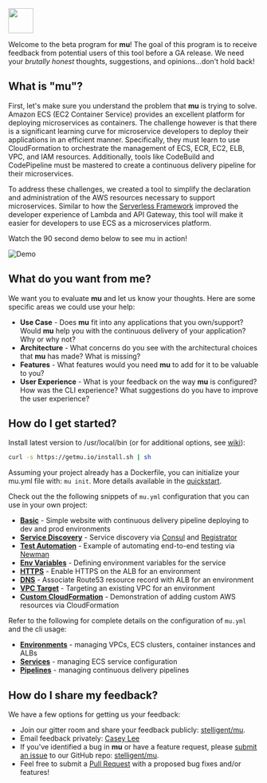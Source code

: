 <img src="https://github.com/stelligent/mu/wiki/img/mu.png" width="50">
<br/>

Welcome to the beta program for **mu**!  The goal of this program is to receive feedback from potential users of this tool before a GA release.  We need your _brutally honest_ thoughts, suggestions, and opinions...don't hold back!

## What is "mu"?
First, let's make sure you understand the problem that **mu** is trying to solve. Amazon ECS (EC2 Container Service) provides an excellent platform for deploying microservices as containers.  The challenge however is that there is a significant learning curve for microservice developers to deploy their applications in an efficient manner.  Specifically, they must learn to use CloudFormation to orchestrate the management of ECS, ECR, EC2, ELB, VPC, and IAM resources.  Additionally, tools like CodeBuild and CodePipeline must be mastered to create a continuous delivery pipeline for their microservices.

To address these challenges, we created a tool to simplify the declaration and administration of the AWS resources necessary to support microservices.  Similar to how the [Serverless Framework](https://serverless.com/) improved the developer experience of Lambda and API Gateway, this tool will make it easier for developers to use ECS as a microservices platform.

Watch the 90 second demo below to see mu in action!

![Demo](https://github.com/stelligent/mu/wiki/quickstart/mu-quickstart.gif)


## What do you want from me?
We want you to evaluate **mu** and let us know your thoughts.  Here are some specific areas we could use your help:

* **Use Case** - Does **mu** fit into any applications that you own/support?  Would **mu** help you with the continuous delivery of your application?  Why or why not?
* **Architecture** - What concerns do you see with the architectural choices that **mu** has made?  What is missing?
* **Features** - What features would you need **mu** to add for it to be valuable to you?
* **User Experience** - What is your feedback on the way **mu** is configured?  How was the CLI experience?  What suggestions do you have to improve the user experience?

## How do I get started?
Install latest version to /usr/local/bin (or for additional options, see [wiki](https://github.com/stelligent/mu/wiki/Installation)):

```bash
curl -s https://getmu.io/install.sh | sh
```

Assuming your project already has a Dockerfile, you can initialize your mu.yml file with: `mu init`.  More details available in the [quickstart](https://github.com/stelligent/mu/wiki/Quickstart).

Check out the the following snippets of `mu.yml` configuration that you can use in your own project:

* **[Basic](https://github.com/stelligent/mu/tree/develop/examples/basic)** - Simple website with continuous delivery pipeline deploying to dev and prod environments
* **[Service Discovery](https://github.com/stelligent/mu/tree/develop/examples/consul)** - Service discovery via [Consul](https://www.consul.io/) and [Registrator](http://gliderlabs.com/registrator/latest/)
* **[Test Automation](https://github.com/stelligent/mu/tree/develop/examples/pipeline-newman)** - Example of automating end-to-end testing via [Newman](https://github.com/postmanlabs/newman)
* **[Env Variables](https://github.com/stelligent/mu/tree/develop/examples/service-env-vars)** - Defining environment variables for the service
* **[HTTPS](https://github.com/stelligent/mu/tree/develop/examples/elb-https)** - Enable HTTPS on the ALB for an environment
* **[DNS](https://github.com/stelligent/mu/tree/develop/examples/elb-dns)** - Associate Route53 resource record with ALB for an environment
* **[VPC Target](https://github.com/stelligent/mu/tree/develop/examples/vpc-target)** - Targeting an existing VPC for an environment
* **[Custom CloudFormation](https://github.com/stelligent/mu/tree/develop/examples/custom-cloudformation)** - Demonstration of adding custom AWS resources via CloudFormation

Refer to the following for complete details on the configuration of `mu.yml` and the cli usage:

* **[Environments](https://github.com/stelligent/mu/wiki/Environments)** - managing VPCs, ECS clusters, container instances and ALBs
* **[Services](https://github.com/stelligent/mu/wiki/Services)** - managing ECS service configuration
* **[Pipelines](https://github.com/stelligent/mu/wiki/Pipelines)** - managing continuous delivery pipelines

## How do I share my feedback?
We have a few options for getting us your feedback:

* Join our gitter room and share your feedback publicly: [stelligent/mu](https://gitter.im/stelligent/mu).
* Email feedback privately: [Casey Lee](mailto:casey.lee+mu@stelligent.com)
* If you've identified a bug in **mu** or have a feature request, please [submit an issue](https://github.com/stelligent/mu/blob/develop/CONTRIBUTING.md#issue) to our GitHub repo: [stelligent/mu](https://github.com/stelligent/mu/issues/new).
* Feel free to submit a [Pull Request](https://github.com/stelligent/mu/blob/develop/CONTRIBUTING.md#pr) with a proposed bug fixes and/or features!
